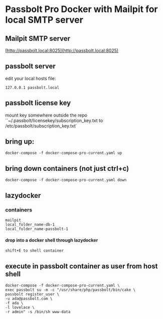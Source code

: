 # Passbolt Pro Docker with Mailpit for local SMTP server

## Mailpit SMTP server
[http://passbolt.local:8025](http://passbolt.local:8025)

## passbolt server

edit your local hosts file: 

`127.0.0.1 passbolt.local`

## passbolt license key
mount key somewhere outside the repo
``~/.passbolt/licensekey/subscription_key.txt to /etc/passbolt/subscription_key.txt`

## bring up:
`docker-compose -f docker-compose-pro-current.yaml up`

## bring down containers (not just ctrl+c)
`docker-compose -f docker-compose-pro-current.yaml down`

## lazydocker
### containers
```
mailpit
local_folder_name-db-1
local_folder_name-passbolt-1
```

#### drop into a docker shell through lazydocker 
`shift+E to shell container`

## execute in passbolt container as user from host shell
```
docker-compose -f docker-compose-pro-current.yaml \
exec passbolt su -m -c "/usr/share/php/passbolt/bin/cake \
passbolt register_user \
-u ada@passbolt.com \
-f ada \
-l lovelace \
-r admin" -s /bin/sh www-data
```

